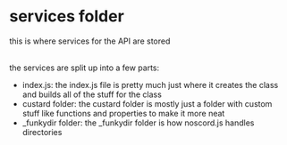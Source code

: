 # services folder
this is where services for the API are stored<br><br>

the services are split up into a few parts:
- index.js: the index.js file is pretty much just where it creates the class and builds all of the stuff for the class
- custard folder: the custard folder is mostly just a folder with custom stuff like functions and properties to make it more neat
- _funkydir folder: the _funkydir folder is how noscord.js handles directories 
